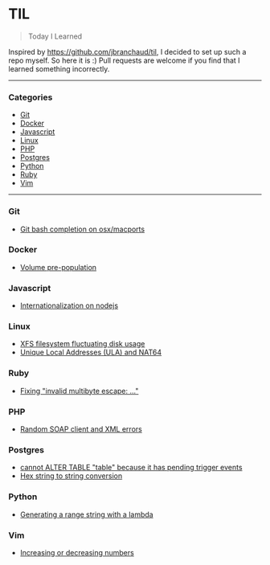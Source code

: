 # TIL

> Today I Learned

Inspired by https://github.com/jbranchaud/til, I decided to set up such a repo myself. So here it is :)
Pull requests are welcome if you find that I learned something incorrectly.

---

### Categories

* [Git](#git)
* [Docker](#docker)
* [Javascript](#javascript)
* [Linux](#linux)
* [PHP](#php)
* [Postgres](#postgres)
* [Python](#python)
* [Ruby](#ruby)
* [Vim](#vim)

---

### Git

- [Git bash completion on osx/macports](git/osx-macports-bash-completion.md)

### Docker

- [Volume pre-population](docker/volume-pre-population.md)

### Javascript

- [Internationalization on nodejs](javascript/i18n-nodejs.md)

### Linux

- [XFS filesystem fluctuating disk usage](linux/xfs-fluctuating-disk-usage.md)
- [Unique Local Addresses (ULA) and NAT64](linux/ipv6-ula-nat64.md)

### Ruby

- [Fixing "invalid multibyte escape: ..."](ruby/fix-invalid-multibyte-escape.md)

### PHP

- [Random SOAP client and XML errors](php/random-soapclient-errors.md)

### Postgres

- [cannot ALTER TABLE "table" because it has pending trigger events](postgres/alter-table-pending-triggers.md)
- [Hex string to string conversion](postgres/convert-from.md)


### Python

- [Generating a range string with a lambda](python/xrange-lambda.md)

### Vim

- [Increasing or decreasing numbers](vim/increasing-or-decreasing-numbers.md)

